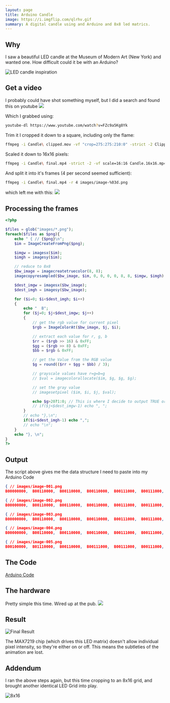 ```yaml
---
layout: page
title: Arduino Candle
image: https://i.imgflip.com/qlrhv.gif
summary: A digital candle using and Arduino and 8x8 led matrics.
---
```


## Why
I saw a beautiful LED candle at the Museum of Modern Art (New York) and wanted one. How difficult could it be with an Arduino?

![LED candle inspiration](https://j.gifs.com/ygq8LA.gif)

## Get a video

I probably could have shot something myself, but I did a search and found this on youtube 
![](https://j.gifs.com/Kz8JGP.gif)

Which I grabbed using:

```bash
youtube-dl https://www.youtube.com/watch?v=FZc9a5Kg8Yk
```

Trim it
I cropped it down to a square, including only the flame:

```bash
ffmpeg -i Candle\ clipped.mov -vf "crop=275:275:210:0" -strict -2 Clipped\ final.mp4
```

Scaled it down to 16x16 pixels:

```bash
ffmpeg -i Candle\ final.mp4 -strict -2 -vf scale=16:16 Candle.16x16.mp4
```

And split it into it's frames (4 per second seemed sufficient):

```bash
ffmpeg -i Candle\ final.mp4 -r 4 images/image-%03d.png
```

which left me with this: 
![](http://sachawheeler.com/home/images/LEDCandle-images.png)

## Processing the frames
```php
<?php

$files = glob("images/*.png");
foreach($files as $png){
    echo " { // {$png}\n";
    $im = ImageCreateFromPng($png); 

    $imgw = imagesx($im);
    $imgh = imagesy($im);

    // reduce to 8x8
    $bw_image = imagecreatetruecolor(8, 8);
    imagecopyresampled($bw_image, $im, 0, 0, 0, 0, 8, 8, $imgw, $imgh);

    $dest_imgw = imagesx($bw_image);
    $dest_imgh = imagesy($bw_image);

    for ($i=0; $i<$dest_imgh; $i++)
    {
        echo "  B";
        for ($j=0; $j<$dest_imgw; $j++)
        {
            // get the rgb value for current pixel
            $rgb = ImageColorAt($bw_image, $j, $i); 

            // extract each value for r, g, b
            $rr = ($rgb >> 16) & 0xFF;
            $gg = ($rgb >> 8) & 0xFF;
            $bb = $rgb & 0xFF;

            // get the Value from the RGB value
            $g = round(($rr + $gg + $bb) / 3);

            // grayscale values have r=g=b=g
            // $val = imagecolorallocate($im, $g, $g, $g);

            // set the gray value
            // imagesetpixel ($im, $i, $j, $val);

            echo $g>20?1:0; // This is where I decide to output TRUE or FALSE based on the threshold (20 in this case). If I can output partial values (on another matrix) I'll remove this
            // if($j<$dest_imgw-1) echo ", ";
        }
        // echo "},\n";
        if($i<$dest_imgh-1) echo ",";
        // echo "\n";
    }
    echo "}, \n";
}
?>
```

## Output
The script above gives me the data structure I need to paste into my Arduino Code

```json
{ // images/image-001.png
B00000000,  B00110000,  B00110000,  B00110000,  B00111000,  B00111000,  B00011000,  B00000000},

{ // images/image-002.png
B00000000,  B00110000,  B00110000,  B00110000,  B00111000,  B00111000,  B00011000,  B00000000},

{ // images/image-003.png
B00000000,  B00110000,  B00110000,  B00110000,  B00111000,  B00111000,  B00111000,  B00000000},

{ // images/image-004.png
B00000000,  B00110000,  B00110000,  B00110000,  B00111000,  B00111000,  B00111000,  B00000000},

{ // images/image-005.png
B00100000,  B01110000,  B00110000,  B00111000,  B00111000,  B00111000,  B00111000,  B00000000},
```

## The Code
[Arduino Code](https://github.com/SachaWheeler/ArduinoLEDCandle)

## The hardware
Pretty simple this time. Wired up at the pub. 
![](https://pbs.twimg.com/media/CN-mWcDWwAAjnTS.jpg)

## Result

![Final Result](https://i.imgflip.com/qlrhv.gif)

The MAX7219 chip (which drives this LED matrix) doesn't allow individual pixel intensity, so they're either on or off. This means the subtleties of the animation are lost.

## Addendum
I ran the above steps again, but this time cropping to an 8x16 grid, and brought another identical LED Grid into play.

![8x16](https://i.imgflip.com/qqa1b.gif)
